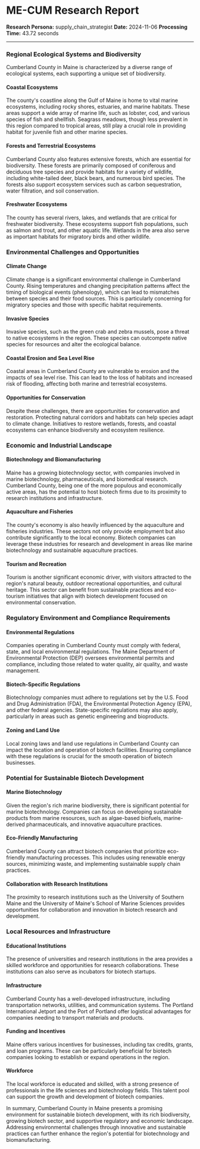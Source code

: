 # ME-CUM Research Report

**Research Persona:** supply_chain_strategist
**Date:** 2024-11-06
**Processing Time:** 43.72 seconds

---

### Regional Ecological Systems and Biodiversity

Cumberland County in Maine is characterized by a diverse range of ecological systems, each supporting a unique set of biodiversity.

#### Coastal Ecosystems
The county's coastline along the Gulf of Maine is home to vital marine ecosystems, including rocky shores, estuaries, and marine habitats. These areas support a wide array of marine life, such as lobster, cod, and various species of fish and shellfish. Seagrass meadows, though less prevalent in this region compared to tropical areas, still play a crucial role in providing habitat for juvenile fish and other marine species.

#### Forests and Terrestrial Ecosystems
Cumberland County also features extensive forests, which are essential for biodiversity. These forests are primarily composed of coniferous and deciduous tree species and provide habitats for a variety of wildlife, including white-tailed deer, black bears, and numerous bird species. The forests also support ecosystem services such as carbon sequestration, water filtration, and soil conservation.

#### Freshwater Ecosystems
The county has several rivers, lakes, and wetlands that are critical for freshwater biodiversity. These ecosystems support fish populations, such as salmon and trout, and other aquatic life. Wetlands in the area also serve as important habitats for migratory birds and other wildlife.

### Environmental Challenges and Opportunities

#### Climate Change
Climate change is a significant environmental challenge in Cumberland County. Rising temperatures and changing precipitation patterns affect the timing of biological events (phenology), which can lead to mismatches between species and their food sources. This is particularly concerning for migratory species and those with specific habitat requirements.

#### Invasive Species
Invasive species, such as the green crab and zebra mussels, pose a threat to native ecosystems in the region. These species can outcompete native species for resources and alter the ecological balance.

#### Coastal Erosion and Sea Level Rise
Coastal areas in Cumberland County are vulnerable to erosion and the impacts of sea level rise. This can lead to the loss of habitats and increased risk of flooding, affecting both marine and terrestrial ecosystems.

#### Opportunities for Conservation
Despite these challenges, there are opportunities for conservation and restoration. Protecting natural corridors and habitats can help species adapt to climate change. Initiatives to restore wetlands, forests, and coastal ecosystems can enhance biodiversity and ecosystem resilience.

### Economic and Industrial Landscape

#### Biotechnology and Biomanufacturing
Maine has a growing biotechnology sector, with companies involved in marine biotechnology, pharmaceuticals, and biomedical research. Cumberland County, being one of the more populous and economically active areas, has the potential to host biotech firms due to its proximity to research institutions and infrastructure.

#### Aquaculture and Fisheries
The county's economy is also heavily influenced by the aquaculture and fisheries industries. These sectors not only provide employment but also contribute significantly to the local economy. Biotech companies can leverage these industries for research and development in areas like marine biotechnology and sustainable aquaculture practices.

#### Tourism and Recreation
Tourism is another significant economic driver, with visitors attracted to the region's natural beauty, outdoor recreational opportunities, and cultural heritage. This sector can benefit from sustainable practices and eco-tourism initiatives that align with biotech development focused on environmental conservation.

### Regulatory Environment and Compliance Requirements

#### Environmental Regulations
Companies operating in Cumberland County must comply with federal, state, and local environmental regulations. The Maine Department of Environmental Protection (DEP) oversees environmental permits and compliance, including those related to water quality, air quality, and waste management.

#### Biotech-Specific Regulations
Biotechnology companies must adhere to regulations set by the U.S. Food and Drug Administration (FDA), the Environmental Protection Agency (EPA), and other federal agencies. State-specific regulations may also apply, particularly in areas such as genetic engineering and bioproducts.

#### Zoning and Land Use
Local zoning laws and land use regulations in Cumberland County can impact the location and operation of biotech facilities. Ensuring compliance with these regulations is crucial for the smooth operation of biotech businesses.

### Potential for Sustainable Biotech Development

#### Marine Biotechnology
Given the region's rich marine biodiversity, there is significant potential for marine biotechnology. Companies can focus on developing sustainable products from marine resources, such as algae-based biofuels, marine-derived pharmaceuticals, and innovative aquaculture practices.

#### Eco-Friendly Manufacturing
Cumberland County can attract biotech companies that prioritize eco-friendly manufacturing processes. This includes using renewable energy sources, minimizing waste, and implementing sustainable supply chain practices.

#### Collaboration with Research Institutions
The proximity to research institutions such as the University of Southern Maine and the University of Maine's School of Marine Sciences provides opportunities for collaboration and innovation in biotech research and development.

### Local Resources and Infrastructure

#### Educational Institutions
The presence of universities and research institutions in the area provides a skilled workforce and opportunities for research collaborations. These institutions can also serve as incubators for biotech startups.

#### Infrastructure
Cumberland County has a well-developed infrastructure, including transportation networks, utilities, and communication systems. The Portland International Jetport and the Port of Portland offer logistical advantages for companies needing to transport materials and products.

#### Funding and Incentives
Maine offers various incentives for businesses, including tax credits, grants, and loan programs. These can be particularly beneficial for biotech companies looking to establish or expand operations in the region.

#### Workforce
The local workforce is educated and skilled, with a strong presence of professionals in the life sciences and biotechnology fields. This talent pool can support the growth and development of biotech companies.

In summary, Cumberland County in Maine presents a promising environment for sustainable biotech development, with its rich biodiversity, growing biotech sector, and supportive regulatory and economic landscape. Addressing environmental challenges through innovative and sustainable practices can further enhance the region's potential for biotechnology and biomanufacturing.